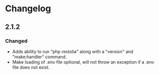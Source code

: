 # Changelog

## 2.1.2

### Changed

- Adds ability to run "php restolia" along with a "version" and "make:handler" command.
- Make loading of .env file optional, will not throw an exception if a .env file does not exist.
